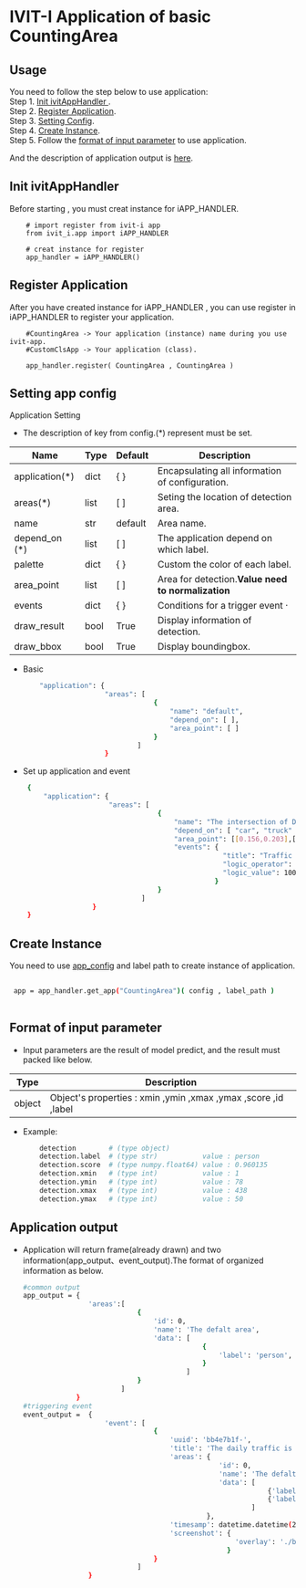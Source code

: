# IVIT-I Application of basic CountingArea
## Usage
You need to follow the step below to use application:  
Step 1. [Init ivitAppHandler ](#init-ivitapphandler).  
Step 2. [Register Application](#register-application).  
Step 3. [Setting Config](#setting-app-config).  
Step 4. [Create Instance](#create-instance).  
Step 5. Follow the [format of input parameter](#format-of-input-parameter)  to use application.

And the description of application output is [here](#application-output).

## Init ivitAppHandler 
Before starting , you must creat instance for iAPP_HANDLER.  
    

        # import register from ivit-i app
        from ivit_i.app import iAPP_HANDLER

        # creat instance for register
        app_handler = iAPP_HANDLER()

    
## Register Application
After you have created instance for iAPP_HANDLER , you can use register in iAPP_HANDLER to register your application.

        #CountingArea -> Your application (instance) name during you use ivit-app.
        #CustomClsApp -> Your application (class).

        app_handler.register( CountingArea , CountingArea )   
## Setting app config 
Application Setting
* The description of key from config.(*) represent must be set.  


| Name | Type | Default | Description |
| --- | --- | --- | --- |
|application(*)|dict|{  }|Encapsulating all information of configuration.|
|areas(*)|list|[  ]|Seting the location of detection area. |
|name|str|default|Area name.|
| depend_on (*) | list | [ ] | The application depend on which label. |
| palette | dict | { } | Custom the color of each label. |
|area_point|list|[ ]|Area for detection.**Value need to normalization**|
|events|dict|{ }|Conditions for a trigger event ·|
|draw_result|bool|True|Display information of detection.|
|draw_bbox|bool|True|Display boundingbox.|

* Basic
    ```bash
        "application": {
                        "areas": [
                                    {
                                        "name": "default",
                                        "depend_on": [ ],
                                        "area_point": [ ]
                                    }
                                ]
                        }
    ```
* Set up application and event

   ```bash
    {
        "application": {
                        "areas": [
                                    {
                                        "name": "The intersection of Datong Rd",
                                        "depend_on": [ "car", "truck" ],
                                        "area_point": [[0.156,0.203],[0.468, 0.203],[0.468, 0.592],[0.156, 0.592] ], 
                                        "events": {
                                                    "title": "Traffic is very heavy",
                                                    "logic_operator": ">",
                                                    "logic_value": 100,
                                                  }
                                    }
                                ]
                    } 
    }
   ``` 
## Create Instance
You need to use [app_config](#setting-app-config) and label path to create instance of application.
   ```bash
    
    app = app_handler.get_app("CountingArea")( config , label_path )
    
   ``` 
## Format of input parameter
* Input parameters are the result of model predict, and the result must packed like below.

| Type | Description |
| --- | --- |
|object|Object's properties : xmin ,ymin ,xmax ,ymax ,score ,id ,label |
* Example:
    ```bash
        detection        # (type object)                   
        detection.label  # (type str)           value : person   
        detection.score  # (type numpy.float64) value : 0.960135 
        detection.xmin   # (type int)           value : 1        
        detection.ymin   # (type int)           value : 78       
        detection.xmax   # (type int)           value : 438  
        detection.ymax   # (type int)           value : 50     
    ```
## Application output 
* Application will return frame(already drawn) and two information(app_output、event_output).The format of organized information as below.
    ```bash
    #common output
    app_output = {
                    'areas':[
                                {
                                    'id': 0, 
                                    'name': 'The defalt area', 
                                    'data': [
                                                {
                                                    'label': 'person', 'num': 2
                                                }
                                            ]
                                }
                            ]
                 }
    #triggering event
    event_output =  {
                        'event': [
                                    {
                                        'uuid': 'bb4e7b1f-', 
                                        'title': 'The daily traffic is over 1000', 
                                        'areas': {
                                                    'id': 0, 
                                                    'name': 'The defalt area', 
                                                    'data': [
                                                                {'label': 'person', 'num': 2}, 
                                                                {'label': 'tvmonitor', 'num': 1}
                                                            ]
                                                 }, 
                                        'timesamp': datetime.datetime(2023, 4, 13, 9, 52, 4, 703097), 
                                        'screenshot': {
                                                        'overlay': './bb4e7b1f-/2023-04-13 09:52:04.703097.jpg', 'original': './bb4e7b1f-/2023-04-13 09:52:04.703097_org.jpg'
                                                      }
                                    }
                                ]
                    } 
    
    ```